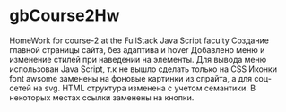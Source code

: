 # gbCourse2Hw
HomeWork for course-2 at the FullStack Java Script faculty
Создание главной страницы сайта, без адаптива и hover
Добавлено меню и изменение стилей при наведении на элементы. Для вывода меню использован Java Script, т.к не вышло сделать только на CSS
Иконки font awsome заменены на фоновые картинки из спрайта, а для соц-сетей на svg. HTML структура изменена с учетом семантики. В некоторых местах ссылки заменены на кнопки.

